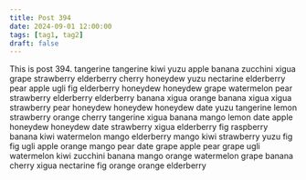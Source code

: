 ```yaml
---
title: Post 394
date: 2024-09-01 12:00:00
tags: [tag1, tag2]
draft: false
---
```

This is post 394.
tangerine
tangerine
kiwi
yuzu
apple
banana
zucchini
xigua
grape
strawberry
elderberry
cherry
honeydew
yuzu
nectarine
elderberry
pear
apple
ugli
fig
elderberry
honeydew
honeydew
grape
watermelon
pear
strawberry
elderberry
elderberry
banana
xigua
orange
banana
xigua
xigua
strawberry
pear
honeydew
honeydew
honeydew
date
yuzu
tangerine
lemon
strawberry
orange
cherry
tangerine
xigua
banana
mango
lemon
date
apple
honeydew
honeydew
date
strawberry
xigua
elderberry
fig
raspberry
banana
kiwi
watermelon
mango
elderberry
mango
kiwi
strawberry
yuzu
fig
fig
ugli
apple
orange
mango
pear
date
grape
apple
pear
grape
ugli
watermelon
kiwi
zucchini
banana
mango
orange
watermelon
grape
banana
cherry
xigua
nectarine
fig
orange
orange
elderberry
